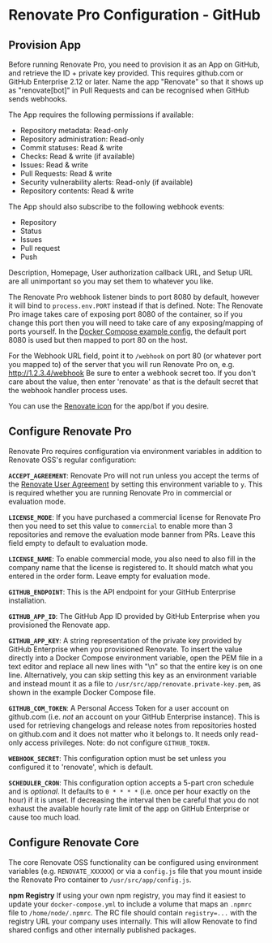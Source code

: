 # Renovate Pro Configuration - GitHub

## Provision App

Before running Renovate Pro, you need to provision it as an App on GitHub, and retrieve the ID + private key provided. This requires github.com or GitHub Enterprise 2.12 or later. Name the app "Renovate" so that it shows up as "renovate[bot]" in Pull Requests and can be recognised when GitHub sends webhooks.

The App requires the following permissions if available:

* Repository metadata: Read-only
* Repository administration: Read-only
* Commit statuses: Read & write
* Checks: Read & write (if available)
* Issues: Read & write
* Pull Requests: Read & write
* Security vulnerability alerts: Read-only (if available)
* Repository contents: Read & write

The App should also subscribe to the following webhook events:

* Repository
* Status
* Issues
* Pull request
* Push

Description, Homepage, User authorization callback URL, and Setup URL are all unimportant so you may set them to whatever you like.

The Renovate Pro webhook listener binds to port 8080 by default, however it will bind to `process.env.PORT` instead if that is defined. Note: The Renovate Pro image takes care of exposing port 8080 of the container, so if you change this port then you will need to take care of any exposing/mapping of ports yourself. In the [Docker Compose example config](https://github.com/renovatebot/pro/blob/master/examples/docker-compose.yml), the default port 8080 is used but then mapped to port 80 on the host.

For the Webhook URL field, point it to `/webhook` on port 80 (or whatever port you mapped to) of the server that you will run Renovate Pro on, e.g. http://1.2.3.4/webhook
Be sure to enter a webhook secret too. If you don't care about the value, then enter 'renovate' as that is the default secret that the webhook handler process uses.

You can use the [Renovate icon](https://renovatebot.com/images/icon.png) for the app/bot if you desire.

## Configure Renovate Pro

Renovate Pro requires configuration via environment variables in addition to Renovate OSS's regular configuration:

**`ACCEPT_AGREEMENT`**: Renovate Pro will not run unless you accept the terms of the [Renovate User Agreement](https://renovatebot.com/user-agreement) by setting this environment variable to `y`. This is required whether you are running Renovate Pro in commercial or evaluation mode.

**`LICENSE_MODE`**: If you have purchased a commercial license for Renovate Pro then you need to set this value to `commercial` to enable more than 3 repositories and remove the evaluation mode banner from PRs. Leave this field empty to default to evaluation mode.

**`LICENSE_NAME`**: To enable commercial mode, you also need to also fill in the company name that the license is registered to. It should match what you entered in the order form. Leave empty for evaluation mode.

**`GITHUB_ENDPOINT`**: This is the API endpoint for your GitHub Enterprise installation.

**`GITHUB_APP_ID`**: The GitHub App ID provided by GitHub Enterprise when you provisioned the Renovate app.

**`GITHUB_APP_KEY`**: A string representation of the private key provided by GitHub Enterprise when you provisioned Renovate. To insert the value directly into a Docker Compose environment variable, open the PEM file in a text editor and replace all new lines with "\n" so that the entire key is on one line. Alternatively, you can skip setting this key as an environment variable and instead mount it as a file to `/usr/src/app/renovate.private-key.pem`, as shown in the example Docker Compose file.

**`GITHUB_COM_TOKEN`**: A Personal Access Token for a user account on github.com (i.e. _not_ an account on your GitHub Enterprise instance). This is used for retrieving changelogs and release notes from repositories hosted on github.com and it does not matter who it belongs to. It needs only read-only access privileges. Note: do not configure `GITHUB_TOKEN`.

**`WEBHOOK_SECRET`**: This configuration option must be set unless you configured it to 'renovate', which is default.

**`SCHEDULER_CRON`**: This configuration option accepts a 5-part cron schedule and is _optional_. It defaults to `0 * * * *` (i.e. once per hour exactly on the hour) if it is unset. If decreasing the interval then be careful that you do not exhaust the available hourly rate limit of the app on GitHub Enterprise or cause too much load.

## Configure Renovate Core

The core Renovate OSS functionality can be configured using environment variables (e.g. `RENOVATE_XXXXXX`) or via a `config.js` file that you mount inside the Renovate Pro container to `/usr/src/app/config.js`.

**npm Registry** If using your own npm registry, you may find it easiest to update your `docker-compose.yml` to include a volume that maps an `.npmrc` file to `/home/node/.npmrc`. The RC file should contain `registry=...` with the registry URL your company uses internally. This will allow Renovate to find shared configs and other internally published packages.
